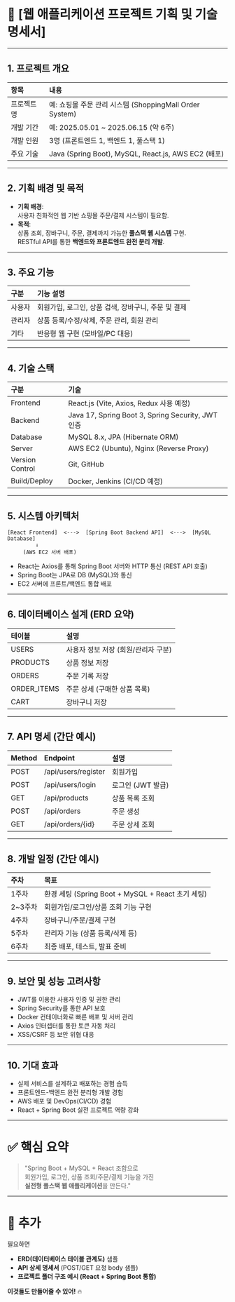 # 📄 [웹 애플리케이션 프로젝트 기획 및 기술 명세서]

---

## 1. 프로젝트 개요

| 항목 | 내용 |
|:---|:---|
| 프로젝트명 | 예: 쇼핑몰 주문 관리 시스템 (ShoppingMall Order System) |
| 개발 기간 | 예: 2025.05.01 ~ 2025.06.15 (약 6주) |
| 개발 인원 | 3명 (프론트엔드 1, 백엔드 1, 풀스택 1) |
| 주요 기술 | Java (Spring Boot), MySQL, React.js, AWS EC2 (배포) |

---

## 2. 기획 배경 및 목적

- **기획 배경**:  
  사용자 친화적인 웹 기반 쇼핑몰 주문/결제 시스템이 필요함.
- **목적**:  
  상품 조회, 장바구니, 주문, 결제까지 가능한 **풀스택 웹 시스템** 구현.  
  RESTful API를 통한 **백엔드와 프론트엔드 완전 분리 개발**.

---

## 3. 주요 기능

| 구분 | 기능 설명 |
|:---|:---|
| 사용자 | 회원가입, 로그인, 상품 검색, 장바구니, 주문 및 결제 |
| 관리자 | 상품 등록/수정/삭제, 주문 관리, 회원 관리 |
| 기타 | 반응형 웹 구현 (모바일/PC 대응) |

---

## 4. 기술 스택

| 구분 | 기술 |
|:---|:---|
| Frontend | React.js (Vite, Axios, Redux 사용 예정) |
| Backend | Java 17, Spring Boot 3, Spring Security, JWT 인증 |
| Database | MySQL 8.x, JPA (Hibernate ORM) |
| Server | AWS EC2 (Ubuntu), Nginx (Reverse Proxy) |
| Version Control | Git, GitHub |
| Build/Deploy | Docker, Jenkins (CI/CD 예정) |

---

## 5. 시스템 아키텍처

```
[React Frontend]  <--->  [Spring Boot Backend API]  <--->  [MySQL Database]
         ↓
     (AWS EC2 서버 배포)
```
- React는 Axios를 통해 Spring Boot 서버와 HTTP 통신 (REST API 호출)
- Spring Boot는 JPA로 DB (MySQL)와 통신
- EC2 서버에 프론트/백엔드 통합 배포

---

## 6. 데이터베이스 설계 (ERD 요약)

| 테이블 | 설명 |
|:---|:---|
| USERS | 사용자 정보 저장 (회원/관리자 구분) |
| PRODUCTS | 상품 정보 저장 |
| ORDERS | 주문 기록 저장 |
| ORDER_ITEMS | 주문 상세 (구매한 상품 목록) |
| CART | 장바구니 저장 |

---

## 7. API 명세 (간단 예시)

| Method | Endpoint | 설명 |
|:---|:---|:---|
| POST | /api/users/register | 회원가입 |
| POST | /api/users/login | 로그인 (JWT 발급) |
| GET | /api/products | 상품 목록 조회 |
| POST | /api/orders | 주문 생성 |
| GET | /api/orders/{id} | 주문 상세 조회 |

---

## 8. 개발 일정 (간단 예시)

| 주차 | 목표 |
|:---|:---|
| 1주차 | 환경 세팅 (Spring Boot + MySQL + React 초기 세팅) |
| 2~3주차 | 회원가입/로그인/상품 조회 기능 구현 |
| 4주차 | 장바구니/주문/결제 구현 |
| 5주차 | 관리자 기능 (상품 등록/삭제 등) |
| 6주차 | 최종 배포, 테스트, 발표 준비 |

---

## 9. 보안 및 성능 고려사항

- JWT를 이용한 사용자 인증 및 권한 관리
- Spring Security를 통한 API 보호
- Docker 컨테이너화로 빠른 배포 및 서버 관리
- Axios 인터셉터를 통한 토큰 자동 처리
- XSS/CSRF 등 보안 위협 대응

---

## 10. 기대 효과

- 실제 서비스를 설계하고 배포하는 경험 습득
- 프론트엔드-백엔드 완전 분리형 개발 경험
- AWS 배포 및 DevOps(CI/CD) 경험
- React + Spring Boot 실전 프로젝트 역량 강화

---

# ✅ 핵심 요약
> "Spring Boot + MySQL + React 조합으로  
> 회원가입, 로그인, 상품 조회/주문/결제 기능을 가진  
> **실전형 풀스택 웹 애플리케이션**을 만든다."

---

# 📌 추가
필요하면  
- **ERD(데이터베이스 테이블 관계도)** 샘플  
- **API 상세 명세서** (POST/GET 요청 body 샘플)  
- **프로젝트 폴더 구조 예시 (React + Spring Boot 통합)**  

**이것들도 만들어줄 수 있어!** 🔥

